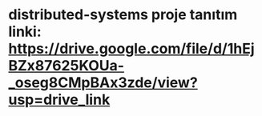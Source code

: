 # distributed-systems proje tanıtım linki: https://drive.google.com/file/d/1hEjBZx87625KOUa-_oseg8CMpBAx3zde/view?usp=drive_link
